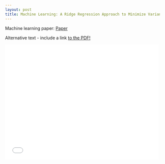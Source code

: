 ```yaml
---
layout: post
title: Machine Learning: A Ridge Regression Approach to Minimize Variance in Linear Regression
---
```


Machine learning paper: 
<a href="MLPaper">Paper</a>

<object data="myfile.pdf" type="application/pdf" width="100%" height="100%">
  <p>Alternative text - include a link <a href="../static/MLSSpaper.pdf">to the PDF!</a></p>
</object>

<embed src= "../static/MLSSpaper.pdf" width= "500" height= "375">

